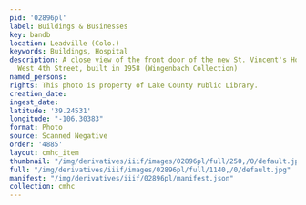 ```yaml
---
pid: '02896pl'
label: Buildings & Businesses
key: bandb
location: Leadville (Colo.)
keywords: Buildings, Hospital
description: A close view of the front door of the new St. Vincent's Hospital at 816
  West 4th Street, built in 1958 (Wingenbach Collection)
named_persons: 
rights: This photo is property of Lake County Public Library.
creation_date: 
ingest_date: 
latitude: '39.24531'
longitude: "-106.30383"
format: Photo
source: Scanned Negative
order: '4885'
layout: cmhc_item
thumbnail: "/img/derivatives/iiif/images/02896pl/full/250,/0/default.jpg"
full: "/img/derivatives/iiif/images/02896pl/full/1140,/0/default.jpg"
manifest: "/img/derivatives/iiif/02896pl/manifest.json"
collection: cmhc
---
```

